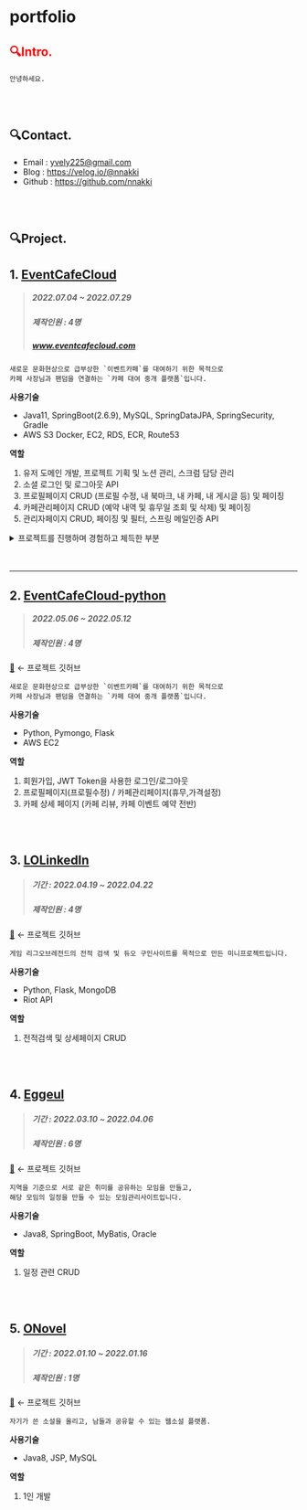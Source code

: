 # portfolio


## <span style="color:red">🔍Intro.</span> 
``` 
안녕하세요. 
```

</br>
</br>

## 🔍Contact.
- Email : yvely225@gmail.com
- Blog : https://velog.io/@nnakki
- Github : https://github.com/nnakki
</br>
</br>

## 🔍Project.
## 1. [EventCafeCloud](https://github.com/nnakki/eventcafecloud#readme)
> ##### 2022.07.04 ~ 2022.07.29
> ##### 제작인원 : 4명
> ##### www.eventcafecloud.com

```
새로운 문화현상으로 급부상한 `이벤트카페`를 대여하기 위한 목적으로 
카페 사장님과 팬덤을 연결하는 `카페 대여 중개 플랫폼`입니다.
```


**사용기술** 
- Java11, SpringBoot(2.6.9), MySQL, SpringDataJPA, SpringSecurity, Gradle
- AWS S3 Docker, EC2, RDS, ECR, Route53


**역할** 
 1. 유저 도메인 개발, 프로젝트 기획 및 노션 관리, 스크럼 담당 관리
 2. 소셜 로그인 및 로그아웃 API 
 3. 프로필페이지 CRUD (프로필 수정, 내 북마크, 내 카페, 내 게시글 등) 및 페이징
 4. 카페관리페이지 CRUD (예약 내역 및 휴무일 조회 및 삭제) 및 페이징
 5. 관리자페이지 CRUD, 페이징 및 필터, 스프링 메일인증 API


<details>
<summary>프로젝트를 진행하며 경험하고 체득한 부분</summary>
<div markdown="1">

- [🔗 SpringSecurity+JWT+OAuth2를 사용한 소셜로그인](https://velog.io/@nnakki/SpringSecurityJWTOAuth2를-사용한-소셜로그인)
- [🔗 AOP를 사용한 코드 리팩토링 - 스프링 시큐리티 로그인 성능개선](https://velog.io/@nnakki/AOP를-사용한-코드-리팩토링-HandlerMethodArgumentResolver)
- [🔗 JavaBean 패턴을 적용한 코드 리팩토링](https://velog.io/@nnakki/프로젝트-코드-리팩토링-적용-사례-effective-java)
- [🔗 Dto의 반환위치? Controller vs Service](https://velog.io/@nnakki/Dto의-반환위치-Controller-vs-Service)
- [🔗 페이징 시, 다대일 관계에서 지연로딩 이후 초기화가 안되는 이유](https://velog.io/@nnakki/페이징시-다대일-관계에서-지연로딩-이후-초기화가-안되는-이유)
- [🔗 SpringBoot에서 테스트 코드를 작성하기](https://velog.io/@nnakki/SpringBoot에서-테스트코드를-작성하자)
- [🔗 프로젝트 기획 및 관리, 협업 방법](https://velog.io/@nnakki/프로젝트-관리-과정)
- [🔗 글로벌 예외처리 적용하기](https://velog.io/@nnakki/글로벌-예외처리-적용하기)

</div>
</details>


</br>
</br>

---

## 2. [EventCafeCloud-python](www.eventcafecloud.com)
> ##### 2022.05.06 ~ 2022.05.12
> ##### 제작인원 : 4명
[🔗](https://github.com/nnakki/EventCafeCloud-Python) ← 프로젝트 깃허브

```
새로운 문화현상으로 급부상한 `이벤트카페`를 대여하기 위한 목적으로 
카페 사장님과 팬덤을 연결하는 `카페 대여 중개 플랫폼`입니다.
```

**사용기술** 
- Python, Pymongo, Flask
- AWS EC2

**역할** 
1. 회원가입, JWT Token을 사용한 로그인/로그아웃
2. 프로필페이지(프로필수정) / 카페관리페이지(휴무,가격설정)
3. 카페 상세 페이지 (카페 리뷰, 카페 이벤트 예약 전반)  
  
  
</br>
</br>



## 3. [LOLinkedIn]()
> ##### 기간 : 2022.04.19 ~ 2022.04.22
> ##### 제작인원 : 4명
[🔗](https://github.com/nnakki/lolinkedin) ← 프로젝트 깃허브

```
게임 리그오브레전드의 전적 검색 및 듀오 구인사이트를 목적으로 만든 미니프로젝트입니다.
```

**사용기술** 
- Python, Flask, MongoDB
- Riot API

**역할** 

1. 전적검색 및 상세페이지 CRUD

</br>
</br>


## 4. [Eggeul]()
> ##### 기간 : 2022.03.10 ~ 2022.04.06
> ##### 제작인원 : 6명
[🔗](https://github.com/nnakki/Eggeul) ← 프로젝트 깃허브

```
지역을 기준으로 서로 같은 취미를 공유하는 모임을 만들고, 
해당 모임의 일정을 만들 수 있는 모임관리사이트입니다.
```

**사용기술** 
- Java8, SpringBoot, MyBatis, Oracle


**역할** 

1. 일정 관련 CRUD

</br>
</br>

## 5. [ONovel]()
> ##### 기간 : 2022.01.10 ~ 2022.01.16
> ##### 제작인원 : 1명
[🔗](https://github.com/nnakki/Eggeul) ← 프로젝트 깃허브

```
자기가 쓴 소설을 올리고, 남들과 공유할 수 있는 웹소설 플랫폼.
```

**사용기술** 
- Java8, JSP, MySQL


**역할** 

1. 1인 개발

